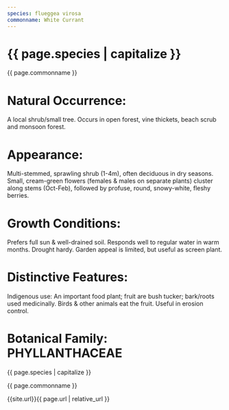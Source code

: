 ```yaml
---
species: flueggea virosa
commonname: White Currant
---
```


# {{ page.species | capitalize }}
{{ page.commonname }}

# Natural Occurrence:
A local shrub/small tree. Occurs in open forest, vine
thickets, beach scrub and monsoon forest.

# Appearance:
Multi-stemmed, sprawling shrub (1-4m),
often deciduous in dry seasons. Small,
cream-green flowers (females & males
on separate plants) cluster along stems
(Oct-Feb), followed by profuse, round,
snowy-white, fleshy berries.

# Growth Conditions:
Prefers full sun & well-drained soil. Responds well to
regular water in warm months. Drought hardy. Garden
appeal is limited, but useful as screen plant.

# Distinctive Features:
Indigenous use: An important food plant; fruit are bush
tucker; bark/roots used medicinally. Birds & other animals
eat the fruit. Useful in erosion control.

# Botanical Family: PHYLLANTHACEAE

{{ page.species | capitalize }}

{{ page.commonname }}

{{site.url}}{{ page.url | relative_url }}

<div id="qrcode"></div>
<script src="{{ site.baseurl }}{% link assets/js/qrcode.js %}"> </script>
<script type="text/javascript">
new QRCode(document.getElementById("qrcode"), "{{site.url}}{{ page.url }}");
</script>
